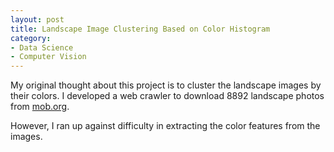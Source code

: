 ```yaml
---
layout: post
title: Landscape Image Clustering Based on Color Histogram
category:
- Data Science
- Computer Vision
---
```


My original thought about this project is to cluster the landscape images by their colors. I developed a web crawler to download 8892 landscape photos from [mob.org](https://wallpaper.mob.org/gallery/tag=landscape/).

However, I ran up against difficulty in extracting the color features from the images.

